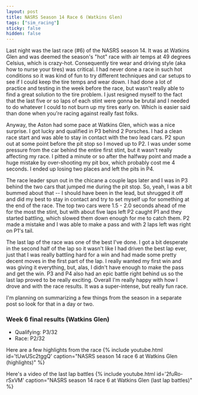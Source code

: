 ```yaml
---
layout: post
title: NASRS Season 14 Race 6 (Watkins Glen)
tags: ["sim_racing"]
sticky: false
hidden: false
---
```


Last night was the last race (#6) of the NASRS season 14.  It was at Watkins Glen and was deemed the season's "hot" race with air temps at 49 degrees Celsius, which is crazy-hot.  Consequently tire wear and driving style (aka how to nurse your tires) was critical.  I had never done a race in such hot conditions so it was kind of fun to try different techniques and car setups to see if I could keep the tire temps and wear down.  I had done a lot of practice and testing in the week before the race, but wasn't really able to find a great solution to the tire problem.  I just resigned myself to the fact that the last five or so laps of each stint were gonna be brutal and I needed to do whatever I could to not burn up my tires early on.  Which is easier said than done when you're racing against really fast folks.

Anyway, the Aston had some pace at Watkins Glen, which was a nice surprise.  I got lucky and qualified in P3 behind 2 Porsches.  I had a clean race start and was able to stay in contact with the two lead cars.  P2 spun out at some point before the pit stop so I moved up to P2.  I was under some pressure from the car behind the entire first stint, but it wasn't really affecting my race.  I pitted a minute or so after the halfway point and made a huge mistake by over-shooting my pit box, which probably cost me 4 seconds.  I ended up losing two places and left the pits in P4.

The race leader spun out in the chicane a couple laps later and I was in P3 behind the two cars that jumped me during the pit stop.  So, yeah, I was a bit bummed about that -- I should have been in the lead, but shrugged it off and did my best to stay in contact and try to set myself up for something at the end of the race.  The top two cars were 1.5 - 2.0 seconds ahead of me for the most the stint, but with about five laps left P2 caught P1 and they started battling, which slowed them down enough for me to catch them.  P2 made a mistake and I was able to make a pass and with 2 laps left was right on P1's tail.

The last lap of the race was one of the best I've done.  I got a bit desperate in the second half of the lap so it wasn't like I had driven the best lap ever, just that I was really battling hard for a win and had made some pretty decent moves in the first part of the lap.  I really wanted my first win and was giving it everything, but, alas, I didn't have enough to make the pass and get the win.  P3 and P4 also had an epic battle right behind us so the last lap proved to be really exciting.  Overall I'm really happy with how I drove and with the race results.  It was a super-intense, but really fun race.

I'm planning on summarizing a few things from the season in a separate post so look for that in a day or two.

### Week 6 final results (Watkins Glen)
- Qualifying: P3/32
- Race: P2/32

Here are a few highlights from the race
{% include youtube.html id='tUwUSc2tggQ' caption="NASRS season 14 race 6 at Watkins Glen (highlights)" %}

Here's a video of the last lap battles
{% include youtube.html id='2fuRo-rSxVM' caption="NASRS season 14 race 6 at Watkins Glen (last lap battles)" %}
